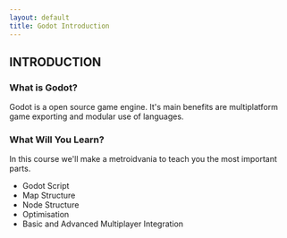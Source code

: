 ```yaml
---
layout: default
title: Godot Introduction
---
```


<h2>INTRODUCTION</h2>

<h3>What is Godot?</h3>
<p>Godot is a open source game engine. It's main benefits are multiplatform game exporting and modular use of languages.</p>

<h3>What Will You Learn?</h3>
In this course we'll make a metroidvania to teach you the most important parts.

<ul>
  <li>Godot Script</li>
  <li>Map Structure</li>
  <li>Node Structure</li>
  <li>Optimisation</li>
  <li>Basic and Advanced Multiplayer Integration</li>
</ul>